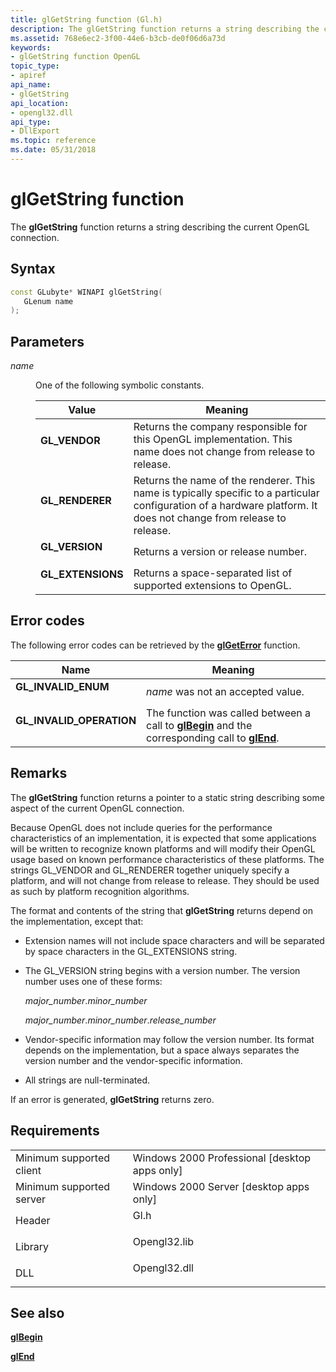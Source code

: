 ```yaml
---
title: glGetString function (Gl.h)
description: The glGetString function returns a string describing the current OpenGL connection.
ms.assetid: 768e6ec2-3f00-44e6-b3cb-de0f06d6a73d
keywords:
- glGetString function OpenGL
topic_type:
- apiref
api_name:
- glGetString
api_location:
- opengl32.dll
api_type:
- DllExport
ms.topic: reference
ms.date: 05/31/2018
---
```


# glGetString function

The **glGetString** function returns a string describing the current OpenGL connection.

## Syntax


```C++
const GLubyte* WINAPI glGetString(
   GLenum name
);
```



## Parameters

<dl> <dt>

*name* 
</dt> <dd>

One of the following symbolic constants.



| Value                                                                                                                                                         | Meaning                                                                                                                                                                        |
|---------------------------------------------------------------------------------------------------------------------------------------------------------------|--------------------------------------------------------------------------------------------------------------------------------------------------------------------------------|
| <span id="GL_VENDOR"></span><span id="gl_vendor"></span><dl> <dt>**GL\_VENDOR**</dt> </dl>             | Returns the company responsible for this OpenGL implementation. This name does not change from release to release.<br/>                                                  |
| <span id="GL_RENDERER"></span><span id="gl_renderer"></span><dl> <dt>**GL\_RENDERER**</dt> </dl>       | Returns the name of the renderer. This name is typically specific to a particular configuration of a hardware platform. It does not change from release to release.<br/> |
| <span id="GL_VERSION"></span><span id="gl_version"></span><dl> <dt>**GL\_VERSION**</dt> </dl>          | Returns a version or release number.<br/>                                                                                                                                |
| <span id="GL_EXTENSIONS"></span><span id="gl_extensions"></span><dl> <dt>**GL\_EXTENSIONS**</dt> </dl> | Returns a space-separated list of supported extensions to OpenGL.<br/>                                                                                                   |



 

</dd> </dl>

## Error codes

The following error codes can be retrieved by the [**glGetError**](glgeterror.md) function.



| Name                                                                                                  | Meaning                                                                                                                               |
|-------------------------------------------------------------------------------------------------------|---------------------------------------------------------------------------------------------------------------------------------------|
| <dl> <dt>**GL\_INVALID\_ENUM**</dt> </dl>      | *name* was not an accepted value.<br/>                                                                                          |
| <dl> <dt>**GL\_INVALID\_OPERATION**</dt> </dl> | The function was called between a call to [**glBegin**](glbegin.md) and the corresponding call to [**glEnd**](glend.md).<br/> |



## Remarks

The **glGetString** function returns a pointer to a static string describing some aspect of the current OpenGL connection.

Because OpenGL does not include queries for the performance characteristics of an implementation, it is expected that some applications will be written to recognize known platforms and will modify their OpenGL usage based on known performance characteristics of these platforms. The strings GL\_VENDOR and GL\_RENDERER together uniquely specify a platform, and will not change from release to release. They should be used as such by platform recognition algorithms.

The format and contents of the string that **glGetString** returns depend on the implementation, except that:

-   Extension names will not include space characters and will be separated by space characters in the GL\_EXTENSIONS string.
-   The GL\_VERSION string begins with a version number. The version number uses one of these forms:

    *major\_number*.*minor\_number*

    *major\_number*.*minor\_number*.*release\_number*

-   Vendor-specific information may follow the version number. Its format depends on the implementation, but a space always separates the version number and the vendor-specific information.
-   All strings are null-terminated.

If an error is generated, **glGetString** returns zero.

## Requirements



|                                     |                                                                                         |
|-------------------------------------|-----------------------------------------------------------------------------------------|
| Minimum supported client<br/> | Windows 2000 Professional \[desktop apps only\]<br/>                              |
| Minimum supported server<br/> | Windows 2000 Server \[desktop apps only\]<br/>                                    |
| Header<br/>                   | <dl> <dt>Gl.h</dt> </dl>         |
| Library<br/>                  | <dl> <dt>Opengl32.lib</dt> </dl> |
| DLL<br/>                      | <dl> <dt>Opengl32.dll</dt> </dl> |



## See also

<dl> <dt>

[**glBegin**](glbegin.md)
</dt> <dt>

[**glEnd**](glend.md)
</dt> </dl>

 

 






